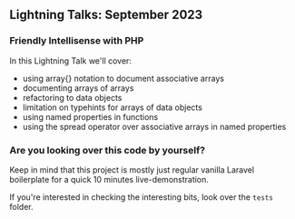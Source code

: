 ## Lightning Talks: September 2023

### Friendly Intellisense with PHP

In this Lightning Talk we'll cover:

- using array{<elements>} notation to document associative arrays
- documenting arrays of arrays
- refactoring to data objects
- limitation on typehints for arrays of data objects
- using named properties in functions
- using the spread operator over associative arrays in named properties

### Are you looking over this code by yourself?

Keep in mind that this project is mostly just regular vanilla Laravel boilerplate for a quick 10 minutes
live-demonstration.

If you're interested in checking the interesting bits, look over the `tests` folder. 
